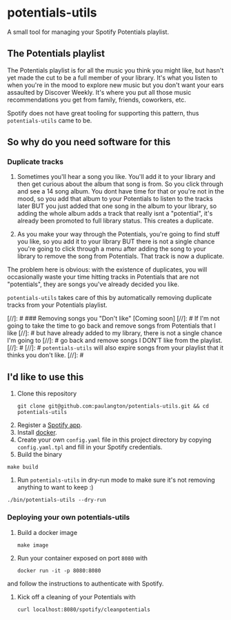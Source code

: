 # potentials-utils
A small tool for managing your Spotify Potentials playlist.

## The Potentials playlist

The Potentials playlist is for all the music you think you might like,
but hasn't yet made the cut to be a full member of your library. It's what you listen to when you're
in the mood to explore new music but you don't want your ears assaulted by Discover Weekly. It's
where you put all those music recommendations you get from family, friends, coworkers, etc.

Spotify does not have great tooling for supporting this pattern, thus `potentials-utils` came to be.

## So why do you need software for this

### Duplicate tracks
1. Sometimes you'll hear a song you like. You'll add it to your library and then get curious about
   the album that song is from. So you click through and see a 14 song album. You dont have time for
   that or you're not in the mood, so you add that album to your Potentials to listen to the tracks
   later BUT you just added that one song in the album to your library, so adding the whole album
   adds a track that really isnt a "potential", it's already been promoted to full library status.
   This creates a duplicate.

1. As you make your way through the Potentials, you're going to find stuff you like, so you add it
   to your library BUT there is not a single chance you're going to click through a menu after
   adding the song to your library to remove the song from Potentials. That track is now a
   duplicate.

The problem here is obvious: with the existence of duplicates, you will occasionally waste your time hitting tracks in Potentials that are not "potentials", they are songs you've already decided you like.

`potentials-utils` takes care of this by automatically removing duplicate tracks from your
Potentials playlist.

[//]: # ### Removing songs you "Don't like" [Coming soon]
[//]: # If I'm not going to take the time to go back and remove songs from Potentials that I like
[//]: # but have already added to my library, there is not a single chance I'm going to
[//]: # go back and remove songs I DON'T like from the playlist.
[//]: #
[//]: # `potentials-utils` will also expire songs from your playlist that it thinks you don't like.
[//]: #
## I'd like to use this
1. Clone this repository
    ```
    git clone git@github.com:paulangton/potentials-utils.git && cd potentials-utils
    ```
1. Register a [Spotify app](https://developer.spotify.com/dashboard/applications).
1. Install [docker](https://docs.docker.com/get-docker/). 
1. Create your own `config.yaml` file in this project directory by copying `config.yaml.tpl` and fill in your Spotify credentials.
1. Build the binary
```
make build
```
1. Run `potentials-utils` in dry-run mode to make sure it's not removing
   anything to want to keep :)
```
./bin/potentials-utils --dry-run
```

### Deploying your own potentials-utils
1. Build a docker image
    ```
    make image
    ```
1. Run your container exposed on port `8080` with
    ```
    docker run -it -p 8080:8080
    ```
and follow the instructions to authenticate with Spotify.
1. Kick off a cleaning of your Potentials with 
    ```
    curl localhost:8080/spotify/cleanpotentials
    ```
